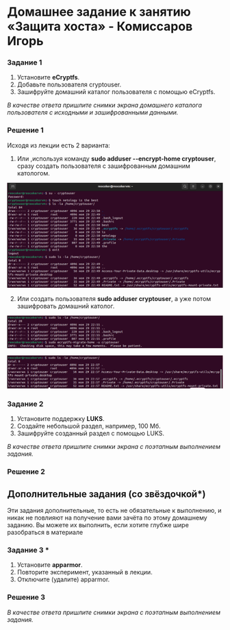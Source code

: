 # Домашнее задание к занятию  «Защита хоста» - Комиссаров Игорь

### Задание 1

1. Установите **eCryptfs**.
2. Добавьте пользователя cryptouser.
3. Зашифруйте домашний каталог пользователя с помощью eCryptfs.


*В качестве ответа  пришлите снимки экрана домашнего каталога пользователя с исходными и зашифрованными данными.*  

### Решение 1

Исходя из лекции есть 2 варианта:

1) Или ,используя команду   **sudo adduser --encrypt-home  cryptouser**,  сразу создать пользователя с зашифрованным домашним катологом.

![1.png](./img/1.png)

2) Или создать пользователя  **sudo adduser cryptouser**, а уже потом зашифровать  домашний католог.

![2.png](./img/2.png)

![3.png](./img/3.png)

### Задание 2

1. Установите поддержку **LUKS**.
2. Создайте небольшой раздел, например, 100 Мб.
3. Зашифруйте созданный раздел с помощью LUKS.

*В качестве ответа пришлите снимки экрана с поэтапным выполнением задания.*

### Решение 2

## Дополнительные задания (со звёздочкой*)

Эти задания дополнительные, то есть не обязательные к выполнению, и никак не повлияют на получение вами зачёта по этому домашнему заданию. Вы можете их выполнить, если хотите глубже шире разобраться в материале

### Задание 3 *

1. Установите **apparmor**.
2. Повторите эксперимент, указанный в лекции.
3. Отключите (удалите) apparmor.

### Решение 3
*В качестве ответа пришлите снимки экрана с поэтапным выполнением задания.*



